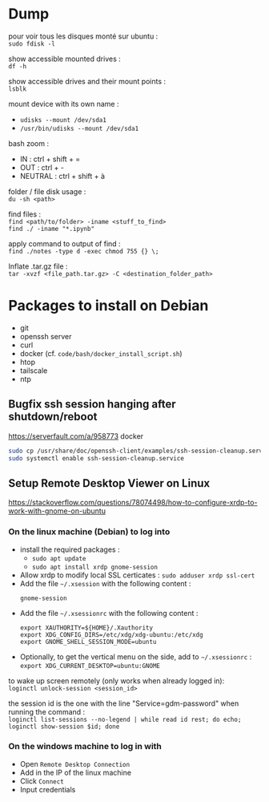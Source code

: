 # Dump

pour voir tous les disques monté sur ubuntu :<br>
`sudo fdisk -l`

show accessible mounted drives :<br>
`df -h`

show accessible drives and their mount points :<br>
`lsblk`

mount device with its own name :
- `udisks --mount /dev/sda1`
- `/usr/bin/udisks --mount /dev/sda1`

bash zoom :
- IN : ctrl + shift + =
- OUT : ctrl + -
- NEUTRAL : ctrl + shift + à

folder / file disk usage :<br>
`du -sh <path>`

find files :<br>
`find <path/to/folder> -iname <stuff_to_find>`<br>
`find ./ -iname "*.ipynb"`

apply command to output of find :<br>
`find ./notes -type d -exec chmod 755 {} \;`

Inflate .tar.gz file :<br>
`tar -xvzf <file_path.tar.gz> -C <destination_folder_path>`

# Packages to install on Debian

- git
- openssh server
- curl
- docker (cf. `code/bash/docker_install_script.sh`)
- htop
- tailscale
- ntp

## Bugfix ssh session hanging after shutdown/reboot

https://serverfault.com/a/958773
docker
```bash
sudo cp /usr/share/doc/openssh-client/examples/ssh-session-cleanup.service /etc/systemd/system/
sudo systemctl enable ssh-session-cleanup.service
```

## Setup Remote Desktop Viewer on Linux

https://stackoverflow.com/questions/78074498/how-to-configure-xrdp-to-work-with-gnome-on-ubuntu

### On the linux machine (Debian) to log into

- install the required packages :
    - `sudo apt update`
    - `sudo apt install xrdp gnome-session`
- Allow xrdp to modify local SSL certicates :
`sudo adduser xrdp ssl-cert`
- Add the file `~/.xsession` with the following content :
    ```
    gnome-session
    ```
- Add the file `~/.xsessionrc` with the following content :
    ```
    export XAUTHORITY=${HOME}/.Xauthority
    export XDG_CONFIG_DIRS=/etc/xdg/xdg-ubuntu:/etc/xdg
    export GNOME_SHELL_SESSION_MODE=ubuntu
    ```
- Optionally, to get the vertical menu on the side, add to `~/.xsessionrc` :<br>
`export XDG_CURRENT_DESKTOP=ubuntu:GNOME`

to wake up screen remotely (only works when already logged in):<br>
`loginctl unlock-session <session_id>`

the session id is the one with the line "Service=gdm-password" when running the command :<br>
`loginctl list-sessions --no-legend | while read id rest; do echo; loginctl show-session $id; done`

### On the windows machine to log in with

- Open `Remote Desktop Connection`
- Add in the IP of the linux machine
- Click `Connect`
- Input credentials
